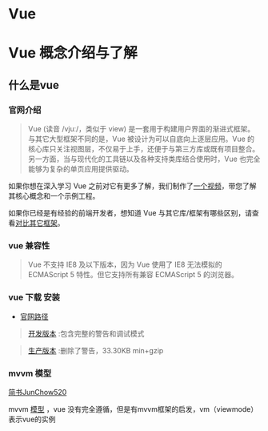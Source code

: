 # Vue 

# Vue 概念介绍与了解


## 什么是vue

### 官网介绍


>Vue (读音 /vjuː/，类似于 view) 是一套用于构建用户界面的渐进式框架。与其它大型框架不同的是，Vue 被设计为可以自底向上逐层应用。Vue 的核心库只关注视图层，不仅易于上手，还便于与第三方库或既有项目整合。另一方面，当与现代化的工具链以及各种支持类库结合使用时，Vue 也完全能够为复杂的单页应用提供驱动。

如果你想在深入学习 Vue 之前对它有更多了解，我们制作了[一个视频](https://cn.vuejs.org/v2/guide/#)，带您了解其核心概念和一个示例工程。

如果你已经是有经验的前端开发者，想知道 Vue 与其它库/框架有哪些区别，请查看[对比其它框架](https://cn.vuejs.org/v2/guide/comparison.html)。


### vue 兼容性

>Vue 不支持 IE8 及以下版本，因为 Vue 使用了 IE8 无法模拟的 ECMAScript 5 特性。但它支持所有兼容 ECMAScript 5 的浏览器。

### vue 下载 安装

* [官网路径](https://cn.vuejs.org/v2/guide/installation.html)

>[开发版本](https://cn.vuejs.org/js/vue.js) :包含完整的警告和调试模式

>[生产版本](https://cn.vuejs.org/js/vue.min.js) :删除了警告，33.30KB min+gzip

### mvvm 模型

[简书JunChow520](https://www.jianshu.com/p/423a214757ba)

mvvm [模型](https://baike.baidu.com/item/MVVM/96310?fr=aladdin) ，vue 没有完全遵循，但是有mvvm框架的启发，vm（viewmode）表示vue的实例



